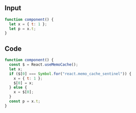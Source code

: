 
## Input

```javascript
function component() {
  let x = { t: 1 };
  let p = x.t;
}

```

## Code

```javascript
function component() {
  const $ = React.useMemoCache();
  let x;
  if ($[0] === Symbol.for("react.memo_cache_sentinel")) {
    x = { t: 1 };
    $[0] = x;
  } else {
    x = $[0];
  }
  const p = x.t;
}

```
      